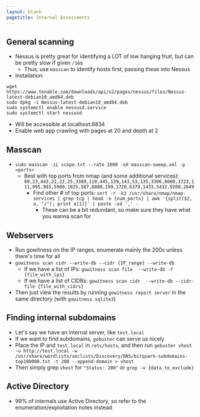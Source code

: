 ```yaml
---
layout: blank
pagetitle: Internal Assessments
---
```


## General scanning
- Nessus is pretty great for identifying a LOT of low hanging fruit, but can be pretty slow if given `/16`s
  - Thus, use `masscan` to identify hosts first, passing these into Nessus
- Installation:

```
wget https://www.tenable.com/downloads/api/v2/pages/nessus/files/Nessus-latest-debian10_amd64.deb
sudo dpkg -i Nessus-latest-debian10_amd64.deb
sudo systemctl enable nessusd.service
sudo systemctl start nessusd
```
- Will be accessible at localhost:8834
- Enable web app crawling with pages at 20 and depth at 2

## Masscan
- `sudo masscan -iL scope.txt --rate 1000 -oX masscan-sweep.xml -p <ports>`
  - Best with top ports from nmap (and some additional services): `80,23,443,21,22,25,3389,110,445,139,143,53,135,3306,8080,1723,111,995,993,5900,1025,587,8888,199,1720,6379,1433,5432,9200,2049`
    - Find other # of top ports: `sort -r -k3 /usr/share/nmap/nmap-services | grep tcp | head -n {num_ports} | awk '{split($2, a, "/"); print a[1]}' | paste -sd ',' -`
      - These can be a bit redundant, so make sure they have what you wanna scan for

## Webservers
- Run gowitness on the IP ranges, enumerate mainly the 200s unless there's time for all
- `gowitness scan cidr --write-db --cidr {IP_range} --write-db`
  - If we have a list of IPs: `gowitness scan file  --write-db -f {file_with_ips}`
  - If we have a list of CIDRs: `gowitness scan cidr  --write-db --cidr-file {file_with_cidrs}`
- Then just view the results by running `gowitness report server` in the same directory (with `gowitness.sqlite3`)

## Finding internal subdomains
- Let's say we have an internal server, like `test.local`
- If we want to find subdomains, `gobuster` can serve us nicely
- Place the IP and `test.local` in `/etc/hosts`, and then run `gobuster vhost -u http://test.local -w /usr/share/wordlists/seclists/Discovery/DNS/bitquark-subdomains-top100000.txt -t 200 --append-domain > vhost`
- Then simply grep `vhost` for `"Status: 200"` or `grep -v {data_to_exclude}`

## Active Directory
- 99% of internals use Active Directory, so refer to the enumeration/exploitation notes instead